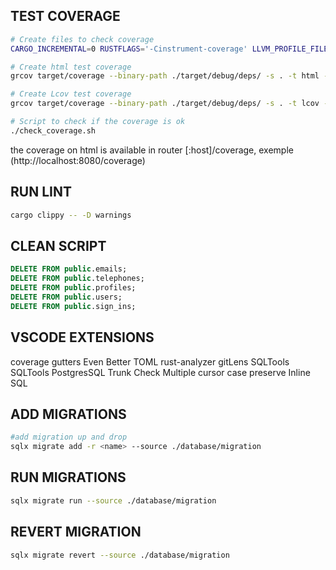 ## TEST COVERAGE

```bash
# Create files to check coverage
CARGO_INCREMENTAL=0 RUSTFLAGS='-Cinstrument-coverage' LLVM_PROFILE_FILE='target/coverage/cargo-test-%p-%m.profraw' cargo test

# Create html test coverage
grcov target/coverage --binary-path ./target/debug/deps/ -s . -t html --branch --ignore-not-existing --ignore '../*' --ignore "/*" -o coverage/html

# Create Lcov test coverage
grcov target/coverage --binary-path ./target/debug/deps/ -s . -t lcov --branch --ignore-not-existing --ignore '../*' --ignore "/*" -o coverage/tests.lcov

# Script to check if the coverage is ok
./check_coverage.sh
```

the coverage on html is available in router [:host]/coverage, exemple (http://localhost:8080/coverage)

## RUN LINT

```bash
cargo clippy -- -D warnings
```

## CLEAN SCRIPT

```sql
DELETE FROM public.emails;
DELETE FROM public.telephones;
DELETE FROM public.profiles;
DELETE FROM public.users;
DELETE FROM public.sign_ins;
```

## VSCODE EXTENSIONS

coverage gutters
Even Better TOML
rust-analyzer
gitLens
SQLTools
SQLTools PostgresSQL
Trunk Check
Multiple cursor case preserve
Inline SQL

## ADD MIGRATIONS

```bash
#add migration up and drop
sqlx migrate add -r <name> --source ./database/migration
```

## RUN MIGRATIONS

```bash
sqlx migrate run --source ./database/migration
```

## REVERT MIGRATION

```bash
sqlx migrate revert --source ./database/migration
```

